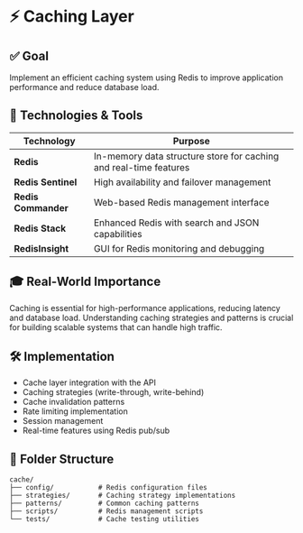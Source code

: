 # ⚡ Caching Layer

## ✅ Goal
Implement an efficient caching system using Redis to improve application performance and reduce database load.

## 🧰 Technologies & Tools

| Technology | Purpose |
|------------|---------|
| **Redis** | In-memory data structure store for caching and real-time features |
| **Redis Sentinel** | High availability and failover management |
| **Redis Commander** | Web-based Redis management interface |
| **Redis Stack** | Enhanced Redis with search and JSON capabilities |
| **RedisInsight** | GUI for Redis monitoring and debugging |

## 🎓 Real-World Importance
Caching is essential for high-performance applications, reducing latency and database load. Understanding caching strategies and patterns is crucial for building scalable systems that can handle high traffic.

## 🛠️ Implementation
- Cache layer integration with the API
- Caching strategies (write-through, write-behind)
- Cache invalidation patterns
- Rate limiting implementation
- Session management
- Real-time features using Redis pub/sub

## 📂 Folder Structure
```
cache/
├── config/           # Redis configuration files
├── strategies/       # Caching strategy implementations
├── patterns/         # Common caching patterns
├── scripts/          # Redis management scripts
└── tests/            # Cache testing utilities
``` 
